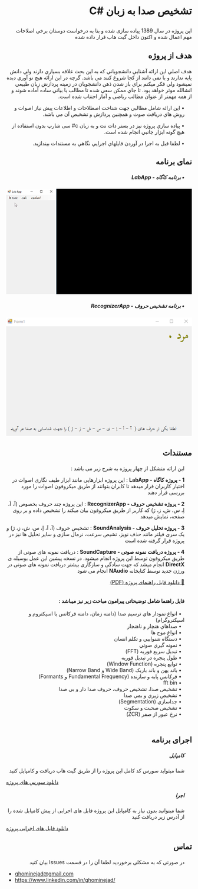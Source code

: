 ﻿# <p dir='rtl' align='right'> تشخیص صدا به زبان <span dir=ltr>C#</span></p>
<p dir='rtl'>
این پروژه در سال 1389 پیاده سازی شده و بنا به درخواست دوستان برخی اصلاحات مهم اعمال شده و اکنون داخل گیت هاب قرار داده شده
</p>

## <p dir='rtl' align='right'>هدف از پروژه</p>

<p dir='rtl' align='right'>هدف اصلي اين ارائه آشنايي دانشجوياني که به اين بحث علاقه بسياري دارند ولي دانش پايه ندارند و يا نمي دانند از کجا شروع کنند مي باشد.
گرچه در اين ارائه هيچ نو آوري ديده نميشود ولي فکر ميکنم براي باز شدن ذهن دانشجويان در زمينه پردازش زبان طبيعي انشالله موثر خواهد بود.
تا جاي ممکن سعي شده تا مطالب با بياني ساده آماده شوند و از همه مهمتر از عنوان مطالب رياضي و آمار اجتناب شده است.

</p>

<p dir='rtl' align='right' style="padding-right:20px">•
اين ارائه شامل مطالبي جهت شناخت اصطلاحات و اطلاعات پيش نياز اصوات و روش هاي دريافت صوت و همچنين پردازش و تشخيص آن مي باشد.

</p>

<p dir='rtl' align='right' style="padding-right:20px">•
 پياده سازي پروژه نيز در بستر دات نت و به زبان c# سی شارپ بدون استفاده از هيچ گونه ابزار جانبي انجام شده است.

</p>

<p dir='rtl' align='right' style="padding-right:20px">•
لطفا قبل به اجرا در آوردن فايلهاي اجرايي نگاهي به مستندات بيندازيد. 
</p>

## <p dir='rtl' align='right'> نمای برنامه </p>
##### <p dir='rtl' align='right' style="padding-right:20px">• برنامه کاگاه - LabApp</p>

![](https://raw.githubusercontent.com/ghominejad/VoiceRecognition/master/Doc/lab.gif)

##### <p dir='rtl' align='right' style="padding-right:20px">• برنامه تشخیص حروف - RecognizerApp</p>
![](https://raw.githubusercontent.com/ghominejad/VoiceRecognition/master/Doc/recognizer.gif)

## <p dir='rtl' align='right'> مستندات </p>
<p dir='rtl' align='right' style="padding-right:20px" > این ارائه متشکل از چهار پروژه به شرح زیر می باشد : </p>
<p dir='rtl' align='right' style="padding-right:20px" >
<b>1 - پروژه کاگاه - LabApp</b> :    این پروژه ابزارهایی مانند ابزار طیف نگاری اصوات در اختیار کاربران قرار میدهد تا کابران بتوانند از طریق میکروفون اصوات را مورد بررسی قرار دهند
</p>
<p dir='rtl' align='right' style="padding-right:20px" >
<b>2 - پروژه تشخیص حروف - RecognizerApp</b> :    این پروژه چند حروف بخصوص (آ، اَ، اِ، س، ش، ز، ژ) که کاربر از طریق میکروفون بیان میکند را تشخیص داده و بر روی صفحه، نمایش میدهد
</p>
<p dir='rtl' align='right' style="padding-right:20px" >
<b>3 - پروژه  تحلیل حروف - SoundAnalysis</b> :    تشخیص حروف (آ، اَ، اِ، س، ش، ز، ژ) و یک سری فیلتر مانند حذف نویز، تشیص سرعت، نرمال سازی و سایر تحلیل ها نیز در پروژه قرار گرفته شده است
</p>
<p dir='rtl' align='right' style="padding-right:20px" >
<b>4 - پروژه  دریافت نمونه صوتی - SoundCapture</b> :    دریافت نمونه های صوتی از طریق میکروفون توسط این پروژه انجام میشود. در نسخه پیشین این عمل بوسیله ی  <b>DirectX</b> انجام میشد که جهت سادگی و سازگاری بیشتر دریافت نمونه های صوتی در ورژن جدید توسط کتابخانه <b>NAudio</b> انجام می شود
</p>

[<p dir='rtl' align='right' style="padding-right:20px" >📖 دانلود فایل راهنمای پروژه (PDF)</p>](https://github.com/ghominejad/VoiceRecognition/blob/master/Doc/Thesis.pdf)
<p dir="rtl" alight="right" style="padding:20px"><b>فایل راهنما شامل توضیحاتی پیرامون مباحث زیر نیز میباشد :</b>
<br/><br/>
&nbsp; • انواع نمودار هاي ترسيم صدا (دامنه زمان، دامنه فرکانس يا اسپکتروم و اسپکتروگرام)<br/>
&nbsp; • صداهاي هنچار و ناهنجار<br/>
&nbsp; • انواع موج ها<br/>
&nbsp; • دستگاه شنواييي و تکلم انسان<br/>
&nbsp; • نمونه گيري صوتي<br/>
&nbsp; • تبديل سريع فوريه (FFT)<br/>
&nbsp; • طول پنجره در تبديل فوريه<br/>
&nbsp; • توابع پنجره (Window Function)<br/>
&nbsp; • باند پهن و باند باريک (Wide Band و Narrow Band)<br/>
&nbsp; • فرکانس پايه و سازنده (Fundamental Frequency و Formants)<br/>
&nbsp; • fft bin<br/>
&nbsp; • تشخيص صدا، تشخيص حروف، حروف صدا دار و بي صدا<br/>
&nbsp; • تشخيص زيري و بمي صدا<br/>
&nbsp; • جداسازي (Segmentation)<br/>
&nbsp; • تشخيص صحبت و سکوت<br/>
&nbsp; • نرخ عبور از صفر (ZCR)<br/>
</p>

## <p dir='rtl' align='right'> اجرای برنامه </p>
##### <p dir='rtl' align='right' style="padding-right:20px">کامپایل</p>

<p dir='rtl' align='right' style="padding-right:20px" >
شما میتواید سورس کد کامل این پروژه را از طریق گیت هاب دریافت و کامپایل کنید
</p>

[دانلود سورس های پروژه](https://github.com/ghominejad/VoiceRecognition/releases)





##### <p dir='rtl' align='right' style="padding-right:20px">اجرا</p>
<p dir='rtl' align='right' style="padding-right:20px"> 
شما میتوانید بدون نیاز به کامپایل این پروژه فایل های اجرایی از پیش کامپایل شده را از آدرس زیر دریافت کنید
</p>

[دانلود فایل های اجرایی پروژه](https://github.com/ghominejad/VoiceRecognition/releases)




## <p dir='rtl' align='right' >تماس </p>
<p dir='rtl' align='right' style="padding-right:20px" >در صورتی که به مشکلی برخوردید لطفا آن را در قسمت Issues بیان کنید</p>


* ghominejad@gmail.com
* https://www.linkedin.com/in/ghominejad/

